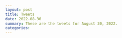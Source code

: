 ```yaml
---
layout: post
title: Tweets
date: 2022-08-30
summary: These are the tweets for August 30, 2022.
categories:
---
```


